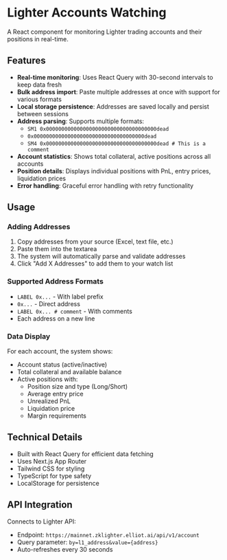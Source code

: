 # Lighter Accounts Watching

A React component for monitoring Lighter trading accounts and their positions in real-time.

## Features

- **Real-time monitoring**: Uses React Query with 30-second intervals to keep data fresh
- **Bulk address import**: Paste multiple addresses at once with support for various formats
- **Local storage persistence**: Addresses are saved locally and persist between sessions
- **Address parsing**: Supports multiple formats:
  - `SM1 0x000000000000000000000000000000000000dead`
  - `0x000000000000000000000000000000000000dead`
  - `SM4 0x000000000000000000000000000000000000dead # This is a comment`
- **Account statistics**: Shows total collateral, active positions across all accounts
- **Position details**: Displays individual positions with PnL, entry prices, liquidation prices
- **Error handling**: Graceful error handling with retry functionality

## Usage

### Adding Addresses

1. Copy addresses from your source (Excel, text file, etc.)
2. Paste them into the textarea
3. The system will automatically parse and validate addresses
4. Click "Add X Addresses" to add them to your watch list

### Supported Address Formats

- `LABEL 0x...` - With label prefix
- `0x...` - Direct address
- `LABEL 0x... # comment` - With comments
- Each address on a new line

### Data Display

For each account, the system shows:

- Account status (active/inactive)
- Total collateral and available balance
- Active positions with:
  - Position size and type (Long/Short)
  - Average entry price
  - Unrealized PnL
  - Liquidation price
  - Margin requirements

## Technical Details

- Built with React Query for efficient data fetching
- Uses Next.js App Router
- Tailwind CSS for styling
- TypeScript for type safety
- LocalStorage for persistence

## API Integration

Connects to Lighter API:

- Endpoint: `https://mainnet.zklighter.elliot.ai/api/v1/account`
- Query parameter: `by=l1_address&value={address}`
- Auto-refreshes every 30 seconds
